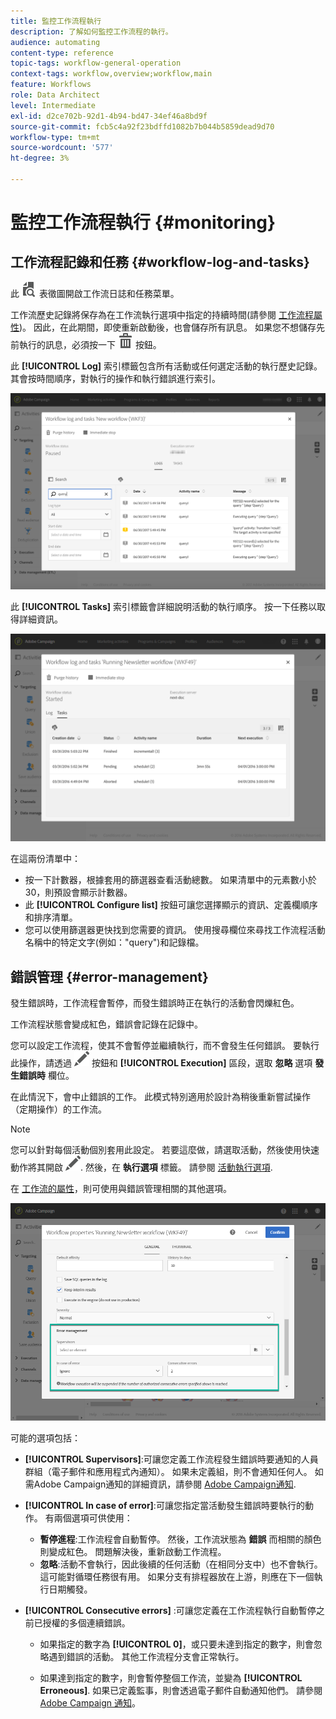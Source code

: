 ```yaml
---
title: 監控工作流程執行
description: 了解如何監控工作流程的執行。
audience: automating
content-type: reference
topic-tags: workflow-general-operation
context-tags: workflow,overview;workflow,main
feature: Workflows
role: Data Architect
level: Intermediate
exl-id: d2ce702b-92d1-4b94-bd47-34ef46a8bd9f
source-git-commit: fcb5c4a92f23bdffd1082b7b044b5859dead9d70
workflow-type: tm+mt
source-wordcount: '577'
ht-degree: 3%

---
```


# 監控工作流程執行 {#monitoring}

## 工作流程記錄和任務 {#workflow-log-and-tasks}

此 ![](assets/printpreview_darkgrey-24px.png) 表徵圖開啟工作流日誌和任務菜單。

工作流歷史記錄將保存為在工作流執行選項中指定的持續時間(請參閱 [工作流程屬性](../../automating/using/managing-execution-options.md))。 因此，在此期間，即使重新啟動後，也會儲存所有訊息。 如果您不想儲存先前執行的訊息，必須按一下 ![](assets/delete_darkgrey-24px.png) 按鈕。

此 **[!UICONTROL Log]** 索引標籤包含所有活動或任何選定活動的執行歷史記錄。 其會按時間順序，對執行的操作和執行錯誤進行索引。

![](assets/wkf_execution_4.png)

此 **[!UICONTROL Tasks]** 索引標籤會詳細說明活動的執行順序。 按一下任務以取得詳細資訊。

![](assets/wkf_execution_5.png)

在這兩份清單中：

* 按一下計數器，根據套用的篩選器查看活動總數。 如果清單中的元素數小於30，則預設會顯示計數器。
* 此 **[!UICONTROL Configure list]** 按鈕可讓您選擇顯示的資訊、定義欄順序和排序清單。
* 您可以使用篩選器更快找到您需要的資訊。 使用搜尋欄位來尋找工作流程活動名稱中的特定文字(例如：&quot;query&quot;)和記錄檔。

## 錯誤管理 {#error-management}

發生錯誤時，工作流程會暫停，而發生錯誤時正在執行的活動會閃爍紅色。

工作流程狀態會變成紅色，錯誤會記錄在記錄中。

您可以設定工作流程，使其不會暫停並繼續執行，而不會發生任何錯誤。 要執行此操作，請透過 ![](assets/edit_darkgrey-24px.png) 按鈕和 **[!UICONTROL Execution]** 區段，選取 **忽略** 選項 **發生錯誤時** 欄位。

在此情況下，會中止錯誤的工作。 此模式特別適用於設計為稍後重新嘗試操作（定期操作）的工作流。

>[!NOTE]
>
>您可以針對每個活動個別套用此設定。 若要這麼做，請選取活動，然後使用快速動作將其開啟 ![](assets/edit_darkgrey-24px.png). 然後，在 **執行選項** 標籤。 請參閱 [活動執行選項](../../automating/using/activity-properties.md).

在 [工作流的屬性](../../automating/using/managing-execution-options.md)，則可使用與錯誤管理相關的其他選項。

![](assets/wkf_execution_error.png)

可能的選項包括：

* **[!UICONTROL Supervisors]**:可讓您定義工作流程發生錯誤時要通知的人員群組（電子郵件和應用程式內通知）。 如果未定義組，則不會通知任何人。 如需Adobe Campaign通知的詳細資訊，請參閱 [Adobe Campaign通知](../../administration/using/sending-internal-notifications.md).

* **[!UICONTROL In case of error]**:可讓您指定當活動發生錯誤時要執行的動作。 有兩個選項可供使用：

   * **暫停進程**:工作流程會自動暫停。 然後，工作流狀態為 **錯誤** 而相關的顏色則變成紅色。 問題解決後，重新啟動工作流程。
   * **忽略**:活動不會執行，因此後續的任何活動（在相同分支中）也不會執行。 這可能對循環任務很有用。 如果分支有排程器放在上游，則應在下一個執行日期觸發。

* **[!UICONTROL Consecutive errors]** :可讓您定義在工作流程執行自動暫停之前已授權的多個連續錯誤。

   * 如果指定的數字為 **[!UICONTROL 0]**，或只要未達到指定的數字，則會忽略遇到錯誤的活動。 其他工作流程分支會正常執行。

   * 如果達到指定的數字，則會暫停整個工作流，並變為 **[!UICONTROL Erroneous]**. 如果已定義監事，則會透過電子郵件自動通知他們。 請參閱 [Adobe Campaign 通知](../../administration/using/sending-internal-notifications.md)。
